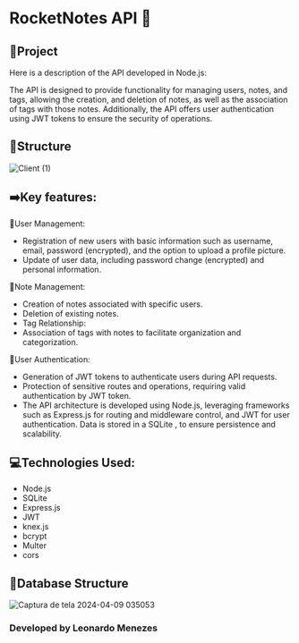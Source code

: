 # RocketNotes API 📓

## 📁Project
Here is a description of the API developed in Node.js:

The API is designed to provide functionality for managing users, notes, and tags, allowing the creation, and deletion of notes, as well as the association of tags with those notes. Additionally, the API offers user authentication using JWT tokens to ensure the security of operations.

## 🧱Structure
![Client (1)](https://github.com/leonardomenezes7/API-node/assets/145611761/37dd5d91-ecf0-4f61-bed2-323b931a4bbe)


## ➡️Key features:

👤User Management:
- Registration of new users with basic information such as username, email, password (encrypted), and the option to upload a profile picture.
- Update of user data, including password change (encrypted) and personal information.

📓Note Management:
- Creation of notes associated with specific users.
- Deletion of existing notes.
- Tag Relationship:
- Association of tags with notes to facilitate organization and categorization.

🔐User Authentication:
- Generation of JWT tokens to authenticate users during API requests.
- Protection of sensitive routes and operations, requiring valid authentication by JWT token.
- The API architecture is developed using Node.js, leveraging frameworks such as Express.js for routing and middleware control, and JWT for user authentication. Data is stored in a SQLite , to ensure persistence and scalability.

## 💻Technologies Used:
- Node.js
- SQLite
- Express.js
- JWT
- knex.js
- bcrypt
- Multer
- cors

## 💾Database Structure
![Captura de tela 2024-04-09 035053](https://github.com/leonardomenezes7/rocketmovies_api/assets/145611761/a71c7105-2cb8-4cb8-9832-51437b5b82c3)


### Developed by Leonardo Menezes


